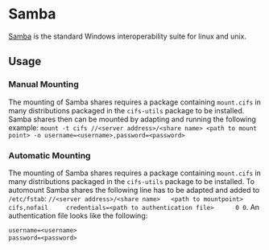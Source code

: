 # Samba

[Samba](../samba.md) is the standard Windows interoperability suite for linux
and unix.

## Usage

### Manual Mounting

The mounting of Samba shares requires a package containing `mount.cifs` in many
distributions packaged in the `cifs-utils` package to be installed.
Samba shares then can be mounted by adapting and running the following example:
`mount -t cifs //<server address>/<share name> <path to mount point> -o username=<username>,password=<password>`

### Automatic Mounting

The mounting of Samba shares requires a package containing `mount.cifs` in many
distributions packaged in the `cifs-utils` package to be installed.
To automount Samba shares the following line has to be adapted and added
to `/etc/fstab`:
`//<server address>/<share name>   <path to mountpoint>     cifs,nofail     credentials=<path to authentication file>      0 0`.
An authentication file looks like the following:

```txt
username=<username>
password=<password>
```

